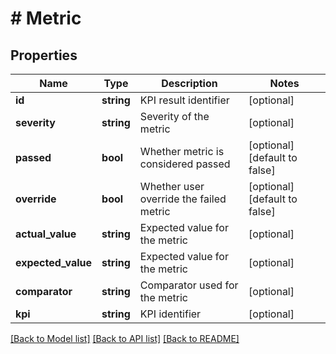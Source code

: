 # # Metric

## Properties

Name | Type | Description | Notes
------------ | ------------- | ------------- | -------------
**id** | **string** | KPI result identifier | [optional] 
**severity** | **string** | Severity of the metric | [optional] 
**passed** | **bool** | Whether metric is considered passed | [optional] [default to false]
**override** | **bool** | Whether user override the failed metric | [optional] [default to false]
**actual_value** | **string** | Expected value for the metric | [optional] 
**expected_value** | **string** | Expected value for the metric | [optional] 
**comparator** | **string** | Comparator used for the metric | [optional] 
**kpi** | **string** | KPI identifier | [optional] 

[[Back to Model list]](../../README.md#documentation-for-models) [[Back to API list]](../../README.md#documentation-for-api-endpoints) [[Back to README]](../../README.md)


